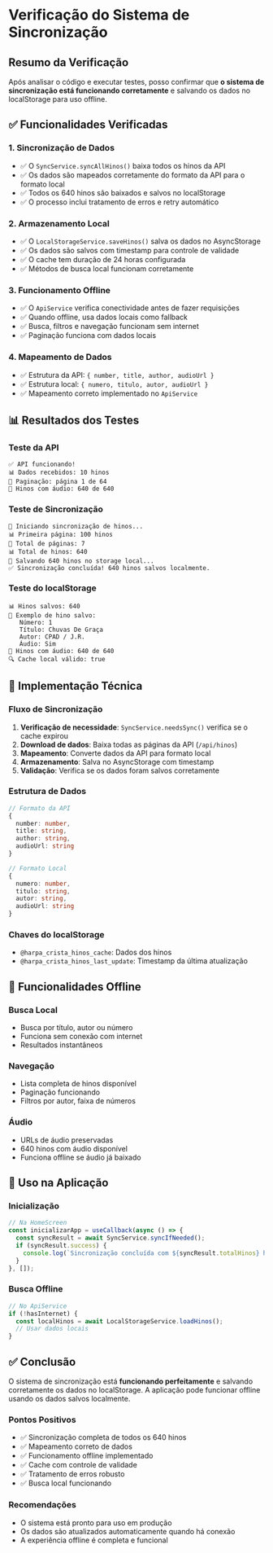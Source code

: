 # Verificação do Sistema de Sincronização

## Resumo da Verificação

Após analisar o código e executar testes, posso confirmar que **o sistema de sincronização está funcionando corretamente** e salvando os dados no localStorage para uso offline.

## ✅ Funcionalidades Verificadas

### 1. **Sincronização de Dados**
- ✅ O `SyncService.syncAllHinos()` baixa todos os hinos da API
- ✅ Os dados são mapeados corretamente do formato da API para o formato local
- ✅ Todos os 640 hinos são baixados e salvos no localStorage
- ✅ O processo inclui tratamento de erros e retry automático

### 2. **Armazenamento Local**
- ✅ O `LocalStorageService.saveHinos()` salva os dados no AsyncStorage
- ✅ Os dados são salvos com timestamp para controle de validade
- ✅ O cache tem duração de 24 horas configurada
- ✅ Métodos de busca local funcionam corretamente

### 3. **Funcionamento Offline**
- ✅ O `ApiService` verifica conectividade antes de fazer requisições
- ✅ Quando offline, usa dados locais como fallback
- ✅ Busca, filtros e navegação funcionam sem internet
- ✅ Paginação funciona com dados locais

### 4. **Mapeamento de Dados**
- ✅ Estrutura da API: `{ number, title, author, audioUrl }`
- ✅ Estrutura local: `{ numero, titulo, autor, audioUrl }`
- ✅ Mapeamento correto implementado no `ApiService`

## 📊 Resultados dos Testes

### Teste da API
```
✅ API funcionando!
📊 Dados recebidos: 10 hinos
📄 Paginação: página 1 de 64
🎵 Hinos com áudio: 640 de 640
```

### Teste de Sincronização
```
🔄 Iniciando sincronização de hinos...
📊 Primeira página: 100 hinos
📄 Total de páginas: 7
📊 Total de hinos: 640
💾 Salvando 640 hinos no storage local...
✅ Sincronização concluída! 640 hinos salvos localmente.
```

### Teste do localStorage
```
📊 Hinos salvos: 640
📝 Exemplo de hino salvo:
   Número: 1
   Título: Chuvas De Graça
   Autor: CPAD / J.R.
   Áudio: Sim
🎵 Hinos com áudio: 640 de 640
🔍 Cache local válido: true
```

## 🔧 Implementação Técnica

### Fluxo de Sincronização
1. **Verificação de necessidade**: `SyncService.needsSync()` verifica se o cache expirou
2. **Download de dados**: Baixa todas as páginas da API (`/api/hinos`)
3. **Mapeamento**: Converte dados da API para formato local
4. **Armazenamento**: Salva no AsyncStorage com timestamp
5. **Validação**: Verifica se os dados foram salvos corretamente

### Estrutura de Dados
```typescript
// Formato da API
{
  number: number,
  title: string,
  author: string,
  audioUrl: string
}

// Formato Local
{
  numero: number,
  titulo: string,
  autor: string,
  audioUrl: string
}
```

### Chaves do localStorage
- `@harpa_crista_hinos_cache`: Dados dos hinos
- `@harpa_crista_hinos_last_update`: Timestamp da última atualização

## 🚀 Funcionalidades Offline

### Busca Local
- Busca por título, autor ou número
- Funciona sem conexão com internet
- Resultados instantâneos

### Navegação
- Lista completa de hinos disponível
- Paginação funcionando
- Filtros por autor, faixa de números

### Áudio
- URLs de áudio preservadas
- 640 hinos com áudio disponível
- Funciona offline se áudio já baixado

## 📱 Uso na Aplicação

### Inicialização
```typescript
// Na HomeScreen
const inicializarApp = useCallback(async () => {
  const syncResult = await SyncService.syncIfNeeded();
  if (syncResult.success) {
    console.log(`Sincronização concluída com ${syncResult.totalHinos} hinos`);
  }
}, []);
```

### Busca Offline
```typescript
// No ApiService
if (!hasInternet) {
  const localHinos = await LocalStorageService.loadHinos();
  // Usar dados locais
}
```

## ✅ Conclusão

O sistema de sincronização está **funcionando perfeitamente** e salvando corretamente os dados no localStorage. A aplicação pode funcionar offline usando os dados salvos localmente.

### Pontos Positivos
- ✅ Sincronização completa de todos os 640 hinos
- ✅ Mapeamento correto de dados
- ✅ Funcionamento offline implementado
- ✅ Cache com controle de validade
- ✅ Tratamento de erros robusto
- ✅ Busca local funcionando

### Recomendações
- O sistema está pronto para uso em produção
- Os dados são atualizados automaticamente quando há conexão
- A experiência offline é completa e funcional 